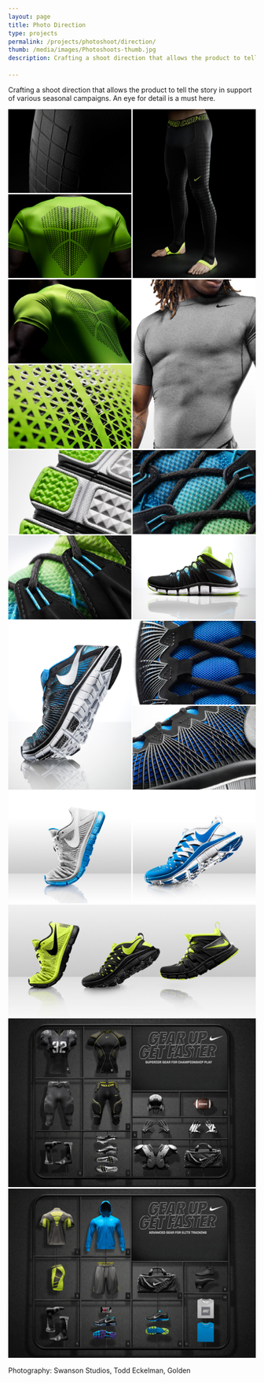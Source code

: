 ```yaml
---
layout: page
title: Photo Direction
type: projects
permalink: /projects/photoshoot/direction/
thumb: /media/images/Photoshoots-thumb.jpg
description: Crafting a shoot direction that allows the product to tell the story in support of various seasonal campaigns. An eye for detail is a must here.
  
---
```


Crafting a shoot direction that allows the product to tell the story in support of various seasonal campaigns. An eye for detail is a must here.



![](/media/images/Photoshoot1.jpg)
![](/media/images/Photoshoot2.jpg)
![](/media/images/Photoshoot3.jpg)
![](/media/images/Photoshoot4.jpg)
![](/media/images/Photoshoot5.jpg)
![](/media/images/Photoshoot6.jpg)
![](/media/images/Photoshoot7.jpg)
![](/media/images/Photoshoot8.jpg)

Photography: Swanson Studios, Todd Eckelman, Golden
